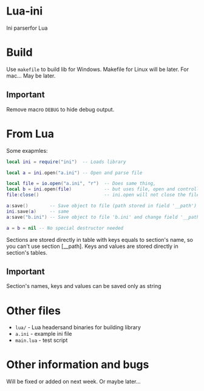 # Lua-ini
Ini parserfor Lua

# Build
Use `makefile` to build lib for Windows.
Makefile for Linux will be later.
For mac... May be later.

## Important
Remove macro `DEBUG` to hide debug output.

# From Lua
Some exapmles:
```Lua
local ini = require("ini")  -- Loads library

local a = ini.open("a.ini") -- Open and parse file

local file = io.open("a.ini", "r")  -- Does same thing,
local b = ini.open(file)            -- but uses file, open and controlled by Lua
file:close()                        -- ini.open will not close the file from Lua

a:save()        -- Save object to file (path stored in field '__path')
ini.save(a)     -- same
a:save("b.ini") -- Save object to file 'b.ini' and change field '__path'

a = b = nil -- No special destructor needed
```

Sections are stored directly in table with keys equals to section's name, so you can't use section \[__path\].
Keys and values are stored directly in section's tables.

## Important
Section's names, keys and values can be saved only as string

# Other files
- `lua/` - Lua headersand binaries for building library
- `a.ini` - example ini file
- `main.lua` - test script

# Other information and bugs
Will be fixed or added on next week. Or maybe later...